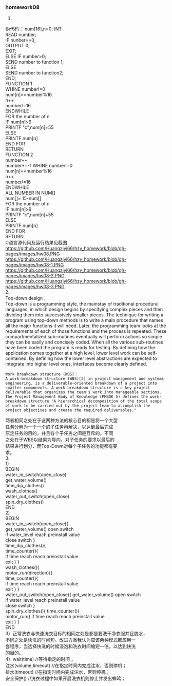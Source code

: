 ### homework08  
1.   
伪代码： 
num[16],n=0;    INT   
READ number;  
IF nunber==0;  
OUTPUT 0;  
EXIT;  
ELSE IF number>0;  
SEND number to function 1;  
ELSE  
SEND number to function2;  
END;  
FUNCTION 1  
WHINE number!=0  
num[n]==number%16  
n++  
number/=16  
ENDWHILE  
FOR the number of n  
IF num[n]>9  
PRINTF "c",num[n]+55  
ELSE  
PRINTF num[n]  
END FOR  
RETURN  
FUNCTION 2  
number++  
number*=-1 
WHINE number!=0  
num[n]==number%16  
n++  
number/=16  
ENDWHILE    
ALL NUMBER IN NUM[]  
num[]= 15-num[]  
FOR the number of n  
IF num[n]>9  
PRINTF "c",num[n]+55  
ELSE  
PRINTF num[n]  
END FOR  
RETURN  
C语言源代码及运行结果见截图  
https://github.com/Huangziyi66/hzy_homework/blob/gh-pages/images/hw08.PNG  
https://github.com/Huangziyi66/hzy_homework/blob/gh-pages/images/hw08-1.PNG  
https://github.com/Huangziyi66/hzy_homework/blob/gh-pages/images/hw08-2.PNG  
https://github.com/Huangziyi66/hzy_homework/blob/gh-pages/images/hw08-3.PNG  
2.  
    Top-down design：  
    Top-down is a programming style, the mainstay of traditional procedural languages, in which design begins by specifying complex pieces and then dividing them into successively smaller pieces. The technique for writing a program using top–down methods is to write a main procedure that names all the major functions it will need. Later, the programming team looks at the requirements of each of those functions and the process is repeated. These compartmentalized sub-routines eventually will perform actions so simple they can be easily and concisely coded. When all the various sub-routines have been coded the program is ready for testing. By defining how the application comes together at a high level, lower level work can be self-contained. By defining how the lower level abstractions are expected to integrate into higher level ones, interfaces become clearly defined.  
  
    Work breakdown structure (WBS)：  
    A work-breakdown structure (WBS)[2] in project management and systems engineering, is a deliverable-oriented breakdown of a project into smaller components. A work breakdown structure is a key project deliverable that organizes the team's work into manageable sections. The Project Management Body of Knowledge (PMBOK 5) defines the work-breakdown structure "A hierarchical decomposition of the total scope of work to be carried out by the project team to accomplish the project objectives and create the required deliverables."  
  
两者相同之处在于这两种方法的核心目的都是将一个大型  
任务分解为一个一个的子任务再解决，以达到最后完成  
原定任务的目的，并且各个子任务之间是互斥的。不同  
之处在于WBS以结果为导向，对子任务的要求以最后的  
结果进行划分，而Top-Down对每个子任务的功能都有要  
求。  
3.  
1)  
BEGIN  
water_in_switch(open_close)  
get_water_volume()  
time_dip_clothes()  
wash_clothes()  
water_out_switch(open_close)  
spin_dry_clothes()  
END  
2)  
BEGIN  
water_in_switch(open_close){  
    get_water_volume()
    open switch  
    if water_level reach preinstall value  
    close switch
}  
time_dip_clothes(){  
    time_counter(){  
        if time reach reach preinstall value  
        exit
    }
}  
wash_clothes(){  
    motor_run(direction){}  
    time_counter(){  
        if time reach reach preinstall value  
        exit
    }
}  
water_out_switch(open_close){
    get_water_volume()
    open switch  
    if water_level reach preinstall value  
    close switch
}  
spin_dry_clothes(){
    time_counter(){  
        motor_run()
        if time reach reach preinstall value  
        exit
    }
}  
END  
3）正常洗衣与快速洗衣目标的相同之处是都是要洗干净衣服并且脱水，  
不同之处是快洗的时间短。改进方案我认为应该两种模式都应用一  
套程序，当选择快洗的时候浸泡和洗衣时间缩短一倍，以达到快洗  
的目的。  
4）wait(time) //等待指定的时间；  
注水(volume,timeout) //在指定时间内完成注水，否则停机；  
排水(timeout) //在指定时间内完成注水，否则停机；  
安全保护() //洗衣过程中如果开启洗衣机则停止并发出蜂鸣；
